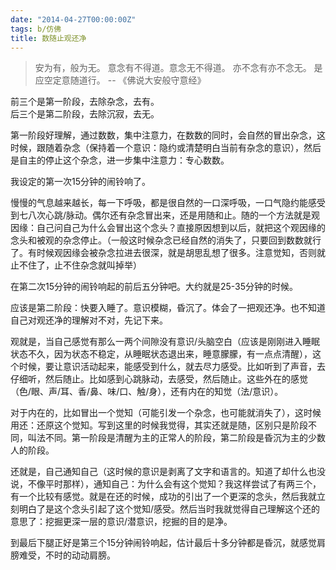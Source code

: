 ```yaml
---
date: "2014-04-27T00:00:00Z"
tags: b/仿佛
title: 数随止观还净
---
```


> 安为有，般为无。
> 意念有不得道。意念无不得道。
> 亦不念有亦不念无。
> 是应空定意随道行。
> -- 《佛说大安般守意经》

前三个是第一阶段，去除杂念，去有。  
后三个是第二阶段，去除沉寂，去无。

第一阶段好理解，通过数数，集中注意力，在数数的同时，会自然的冒出杂念，这时候，跟随着杂念（保持着一个意识：隐约或清楚明白当前有杂念的意识），然后是自主的停止这个杂念，进一步集中注意力：专心数数。

我设定的第一次15分钟的闹铃响了。

慢慢的气息越来越长，每一下呼吸，都是很自然的一口深呼吸，一口气隐约能感受到七八次心跳/脉动。偶尔还有杂念冒出来，还是用随和止。随的一个方法就是观因缘：自己问自己为什么会冒出这个念头？直接原因想到以后，就把这个观因缘的念头和被观的杂念停止。（一般这时候杂念已经自然的消失了，只要回到数数就行了。有时候观因缘会被杂念拉进去很深，就是胡思乱想了很多。注意觉知，否则就止不住了，止不住杂念就叫掉举）

在第二次15分钟的闹铃响起的前后五分钟吧。大约就是25-35分钟的时候。

应该是第二阶段：快要入睡了。意识模糊，昏沉了。体会了一把观还净。也不知道自己对观还净的理解对不对，先记下来。

观就是，当自己感觉有那么一两个间隙没有意识/头脑空白（应该是刚刚进入睡眠状态不久，因为状态不稳定，从睡眠状态退出来，睡意朦朦，有一点点清醒），这个时候，要让意识活动起来，能感受到什么，就去尽力感受。比如听到了声音，去仔细听，然后随止。比如感到心跳脉动，去感受，然后随止。这些外在的感觉（色/眼、声/耳、香/鼻、味/口、触/身），还有内在的知觉（法/意识）。

对于内在的，比如冒出一个觉知（可能引发一个杂念，也可能就消失了），这时候用还：还原这个觉知。写到这里的时候我觉得，其实还就是随，区别只是阶段不同，叫法不同。第一阶段是清醒为主的正常人的阶段，第二阶段是昏沉为主的少数人的阶段。

还就是，自己通知自己（这时候的意识是剥离了文字和语言的。知道了却什么也没说，不像平时那样），通知自己：为什么会有这个觉知？我这样尝试了有两三个，有一个比较有感觉。就是在还的时候，成功的引出了一个更深的念头，然后我就立刻明白了是这个念头引起了这个觉知/感受。然后当时我就觉得自己理解这个还的意思了：挖掘更深一层的意识/潜意识，挖掘的目的是净。

到最后下腿正好是第三个15分钟闹铃响起，估计最后十多分钟都是昏沉，就感觉肩膀难受，不时的动动肩膀。

